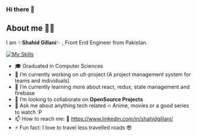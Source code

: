 ### Hi there 👋
## About me 🙋‍♂️
I am ✨**Shahid Gillani**✨ , Front End Engineer from Pakistan.

[![My Skills](https://skills.thijs.gg/icons?i=react,nextjs,html,css,bootstrap,materialui,sass,figma,git,js,jquery,mongodb,mysql,nextjs,nodejs,tailwind)](https://skills.thijs.gg)

- 🎓 Graduated in Computer Sciences
- 🔭 I’m currently working on ult-project (A project management system for teams and individuals)
- 🌱 I’m currently learning more about react, redux, state management and firebase
- 👯 I’m looking to collaborate on **OpenSource Projects**
- 💬 Ask me about anything tech related :fire: Anime, movies or a good series to watch :P
- 📫 How to reach me: :link: https://www.linkedin.com/in/shahidgillani/
- ⚡ Fun fact: I love to travel less travelled roads :sunglasses:
<!--
**sibshahz/sibshahz** is a ✨ _special_  repository because its `README.md` (this file) appears on your GitHub profile.

Here are some ideas to get you started:

- 🔭 I’m currently working on ...
- 🌱 I’m currently learning ...
- 👯 I’m looking to collaborate on ...
- 🤔 I’m looking for help with ...
- 💬 Ask me about ...
- 📫 How to reach me: ...
- 😄 Pronouns: ...
- ⚡ Fun fact: ...
-->
